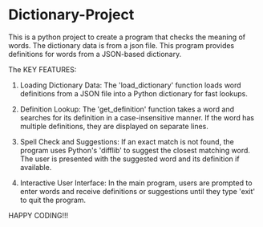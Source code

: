 # Dictionary-Project
This is a python project to create a program that checks the meaning of words. The dictionary data is from a json file.
This program provides definitions for words from a JSON-based dictionary.

The KEY FEATURES:

1. Loading Dictionary Data: The 'load_dictionary' function loads word definitions from a JSON file into a Python dictionary for fast lookups.

2. Definition Lookup: The 'get_definition' function takes a word and searches for its definition in a case-insensitive manner. If the word has multiple definitions, they are displayed on separate lines.

3. Spell Check and Suggestions: If an exact match is not found, the program uses Python's 'difflib' to suggest the closest matching word. The user is presented with the suggested word and its definition if available.

4. Interactive User Interface: In the main program, users are prompted to enter words and receive definitions or suggestions until they type 'exit' to quit the program.

HAPPY CODING!!!